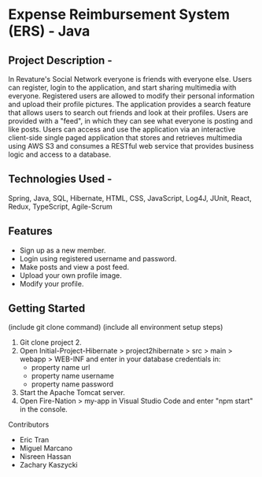 # Expense Reimbursement System (ERS) - Java

## Project Description -    
In Revature's Social Network everyone is friends with everyone else. Users can register, login to the application, and start sharing multimedia with everyone. Registered users are allowed to modify their personal information and upload their profile pictures. The application provides a search feature that allows users to search out friends and look at their profiles. Users are provided with a "feed", in which they can see what everyone is posting and like posts. Users can access and use the application via an interactive client-side single paged application that stores and retrieves multimedia using AWS S3 and consumes a RESTful web service that provides business logic and access to a database.

## Technologies Used -    
Spring, Java, SQL, Hibernate, HTML, CSS, JavaScript, Log4J, JUnit, React, Redux, TypeScript, Agile-Scrum

## Features
 * Sign up as a new member.
 * Login using registered username and password.
 * Make posts and view a post feed.
 * Upload your own profile image.
 * Modify your profile.

## Getting Started
(include git clone command) (include all environment setup steps)
1. Git clone project 2.
2. Open Initial-Project-Hibernate > project2hibernate > src > main > webapp > WEB-INF and enter in your database credentials in:
	* property name url
	* property name username
	* property name password
4. Start the Apache Tomcat server.
5. Open Fire-Nation > my-app in Visual Studio Code and enter "npm start" in the console.

Contributors
* Eric Tran
* Miguel Marcano
* Nisreen Hassan
* Zachary Kaszycki
